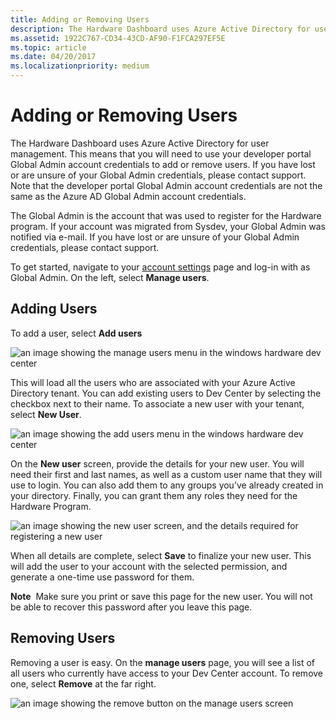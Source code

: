 ```yaml
---
title: Adding or Removing Users
description: The Hardware Dashboard uses Azure Active Directory for user management. This topic describes the process for using your Global Admin credentials to add/remove users.
ms.assetid: 1922C767-CD34-43CD-AF90-F1FCA297EF5E
ms.topic: article
ms.date: 04/20/2017
ms.localizationpriority: medium
---
```


# Adding or Removing Users


The Hardware Dashboard uses Azure Active Directory for user management. This means that you will need to use your developer portal Global Admin account credentials to add or remove users. If you have lost or are unsure of your Global Admin credentials, please contact support. Note that the developer portal Global Admin account credentials are not the same as the Azure AD Global Admin account credentials.

The Global Admin is the account that was used to register for the Hardware program. If your account was migrated from Sysdev, your Global Admin was notified via e-mail. If you have lost or are unsure of your Global Admin credentials, please contact support.

To get started, navigate to your [account settings](https://go.microsoft.com/fwlink/?linkid=833506) page and log-in with as Global Admin. On the left, select **Manage users**.

## <span id="Adding_Users"></span><span id="adding_users"></span><span id="ADDING_USERS"></span>Adding Users


To add a user, select **Add users**

![an image showing the manage users menu in the windows hardware dev center](images/manage-users.png)

This will load all the users who are associated with your Azure Active Directory tenant. You can add existing users to Dev Center by selecting the checkbox next to their name. To associate a new user with your tenant, select **New User**.

![an image showing the add users menu in the windows hardware dev center](images/add-users.png)

On the **New user** screen, provide the details for your new user. You will need their first and last names, as well as a custom user name that they will use to login. You can also add them to any groups you’ve already created in your directory. Finally, you can grant them any roles they need for the Hardware Program.

![an image showing the new user screen, and the details required for registering a new user](images/new-user-screen.png)

When all details are complete, select **Save** to finalize your new user. This will add the user to your account with the selected permission, and generate a one-time use password for them.

**Note**  Make sure you print or save this page for the new user. You will not be able to recover this password after you leave this page.

 

## <span id="Removing_Users"></span><span id="removing_users"></span><span id="REMOVING_USERS"></span>Removing Users


Removing a user is easy. On the **manage users** page, you will see a list of all users who currently have access to your Dev Center account. To remove one, select **Remove** at the far right.

![an image showing the remove button on the manage users screen](images/remove-users.png)

 

 


